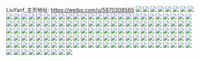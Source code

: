 LiuYanf_主页地址: https://weibo.com/u/5870308565 
![](https://wx4.sinaimg.cn/mw2000/006phdqdly1h9g94pv3qej31za2n2hdu.jpg) 
![](https://wx4.sinaimg.cn/mw2000/006phdqdly1h9g94mlltkj323u35sx6q.jpg) 
![](https://wx4.sinaimg.cn/mw2000/006phdqdly1h9g94xhswlj335s23t1kz.jpg) 
![](https://wx4.sinaimg.cn/mw2000/006phdqdly1h9g94tx555j335s24f1kz.jpg) 
![](https://wx4.sinaimg.cn/mw2000/006phdqdly1h9g94jhefxj328f2z91ky.jpg) 
![](https://wx4.sinaimg.cn/mw2000/006phdqdly1h57mlrxffrj33402c0e81.jpg) 
![](https://wx4.sinaimg.cn/mw2000/006phdqdly1h57mluks2ij31sc2dshdu.jpg) 
![](https://wx4.sinaimg.cn/mw2000/006phdqdly1h57mlw8bwtj33402c0u0y.jpg) 
![](https://wx4.sinaimg.cn/mw2000/006phdqdly1h57mlxj3tkj33402c0u0y.jpg) 
![](https://wx4.sinaimg.cn/mw2000/006phdqdly1h57mm13icqj32c0340e84.jpg) 
![](https://wx4.sinaimg.cn/mw2000/006phdqdly1h57mrl8qrhj30u0140wqn.jpg) 
![](https://wx4.sinaimg.cn/mw2000/006phdqdly1h4i4r5ric7j31o0280npd.jpg) 
![](https://wx4.sinaimg.cn/mw2000/006phdqdly1h4i4r3v0g6j31go2iunpd.jpg) 
![](https://wx4.sinaimg.cn/mw2000/006phdqdly1h44a6qta4hj31401e0wly.jpg) 
![](https://wx4.sinaimg.cn/mw2000/006phdqdly1h44a6r3zywj31401e0qaz.jpg) 
![](https://wx4.sinaimg.cn/mw2000/006phdqdly1h44a6rhm06j31401e0wvf.jpg) 
![](https://wx4.sinaimg.cn/mw2000/006phdqdly1h44a6rysymj31401e04ek.jpg) 
![](https://wx4.sinaimg.cn/mw2000/006phdqdly1h44a6s7dmxj31401e0dob.jpg) 
![](https://wx4.sinaimg.cn/mw2000/006phdqdly1h44a6sm7c1j31401e016l.jpg) 
![](https://wx4.sinaimg.cn/mw2000/006phdqdly1h2ctwjtd7aj32c0340qv8.jpg) 
![](https://wx4.sinaimg.cn/mw2000/006phdqdly1h2ctwtf7tlj32c0340e83.jpg) 
![](https://wx4.sinaimg.cn/mw2000/006phdqdly1h2ctwpgn2bj32c0340npg.jpg) 
![](https://wx4.sinaimg.cn/mw2000/006phdqdly1h2ctwaicy7j32am326u0x.jpg) 
![](https://wx4.sinaimg.cn/mw2000/006phdqdly1h2ctwwwv8ej32c03404qr.jpg) 
![](https://wx4.sinaimg.cn/mw2000/006phdqdly1h2ctwbqjdsj32c0340kjl.jpg) 
![](https://wx4.sinaimg.cn/mw2000/006phdqdly1h2ctwcvd9mj32c0340qv5.jpg) 
![](https://wx4.sinaimg.cn/mw2000/006phdqdly1gzumai2bs3j32c033zhdu.jpg) 
![](https://wx4.sinaimg.cn/mw2000/006phdqdly1gzumakybvwj329i30oe83.jpg) 
![](https://wx4.sinaimg.cn/mw2000/006phdqdly1gxpyck2mn0j32c0340kjm.jpg) 
![](https://wx4.sinaimg.cn/mw2000/006phdqdly1gxpyclqz6mj329m30u7wi.jpg) 
![](https://wx4.sinaimg.cn/mw2000/006phdqdly1gxpycn53o3j32c0340b2a.jpg) 
![](https://wx4.sinaimg.cn/mw2000/006phdqdly1gxpycoqlw7j32c03407wi.jpg) 
![](https://wx4.sinaimg.cn/mw2000/006phdqdgy1gxh2x0zqtdj31sc2dse82.jpg) 
![](https://wx4.sinaimg.cn/mw2000/006phdqdgy1gxh2xijms6j31sc2ds4qq.jpg) 
![](https://wx4.sinaimg.cn/mw2000/006phdqdgy1gxh2xznjrxj30u01hc154.jpg) 
![](https://wx4.sinaimg.cn/mw2000/006phdqdgy1gxh33yi1pnj321o21ou0y.jpg) 
![](https://wx4.sinaimg.cn/mw2000/006phdqdly1gx23hj32hlj32072o9x6p.jpg) 
![](https://wx4.sinaimg.cn/mw2000/006phdqdly1gx23hkp18sj320z2pa1ky.jpg) 
![](https://wx4.sinaimg.cn/mw2000/006phdqdly1gx23he4e8vj32c0340qv6.jpg) 
![](https://wx4.sinaimg.cn/mw2000/006phdqdly1gx23h9yg2jj31s72dm7wh.jpg) 
![](https://wx4.sinaimg.cn/mw2000/006phdqdly1gx23hgh4npj31sc2dskjm.jpg) 
![](https://wx4.sinaimg.cn/mw2000/006phdqdly1gx23hh46mpj30t9130qcc.jpg) 
![](https://wx4.sinaimg.cn/mw2000/006phdqdly1gx23h8w7fmj32c03407wi.jpg) 
![](https://wx4.sinaimg.cn/mw2000/006phdqdly1gx23hb5d5nj32c0340u0y.jpg) 
![](https://wx4.sinaimg.cn/mw2000/006phdqdly1gx23hc4gl1j32c02c0e81.jpg) 
![](https://wx4.sinaimg.cn/mw2000/006phdqdly1gwrop1e7kjj31sc2dskjl.jpg) 
![](https://wx4.sinaimg.cn/mw2000/006phdqdly1gwrop3470fj32a631ku0y.jpg) 
![](https://wx4.sinaimg.cn/mw2000/006phdqdly1gwrp9bx911j32c033zu0x.jpg) 
![](https://wx4.sinaimg.cn/mw2000/006phdqdly1gwrop7jawcj329g30l1kz.jpg) 
![](https://wx4.sinaimg.cn/mw2000/006phdqdly1gwrop9wkscj32c03404qq.jpg) 
![](https://wx4.sinaimg.cn/mw2000/006phdqdly1gwrop5eku0j32c0340x6q.jpg) 
![](https://wx4.sinaimg.cn/mw2000/006phdqdly1gvttatyxdqj32c0340x6r.jpg) 
![](https://wx4.sinaimg.cn/mw2000/006phdqdly1gvu134hcdwj30x214t4co.jpg) 
![](https://wx4.sinaimg.cn/mw2000/006phdqdly1gvttav99jnj31rb29vu0x.jpg) 
![](https://wx4.sinaimg.cn/mw2000/006phdqdly1gvttlmp40cj30yi22oe81.jpg) 
![](https://wx4.sinaimg.cn/mw2000/006phdqdly1gvttga7836j32c03401kx.jpg) 
![](https://wx4.sinaimg.cn/mw2000/006phdqdly1gvf48sx1ebj62c0340npf02.jpg) 
![](https://wx4.sinaimg.cn/mw2000/006phdqdly1gvf48wy622j32c03407wj.jpg) 
![](https://wx4.sinaimg.cn/mw2000/006phdqdly1gvf4c2vid9j62c0340b2a02.jpg) 
![](https://wx4.sinaimg.cn/mw2000/006phdqdly1gvf4dmrcrfj32c0340npe.jpg) 
![](https://wx4.sinaimg.cn/mw2000/006phdqdly1gv2eh9wmd7j60vc0vcdpg02.jpg) 
![](https://wx4.sinaimg.cn/mw2000/006phdqdly1gv2egq9aw3j61sc2dshdu02.jpg) 
![](https://wx4.sinaimg.cn/mw2000/006phdqdly1gv2ekhkhlmj32ds1sc7wh.jpg) 
![](https://wx4.sinaimg.cn/mw2000/006phdqdly1gv2duhfisaj30vc15s116.jpg) 
![](https://wx4.sinaimg.cn/mw2000/006phdqdly1gv2duh7x4gj30vc15s11w.jpg) 
![](https://wx4.sinaimg.cn/mw2000/006phdqdly1gv2duhqh7ij60vc15sgu402.jpg) 
![](https://wx4.sinaimg.cn/mw2000/006phdqdly1gv2efhqtmpj32c03407wi.jpg) 
![](https://wx4.sinaimg.cn/mw2000/006phdqdly1gv2effpihtj62c03401ky02.jpg) 
![](https://wx4.sinaimg.cn/mw2000/006phdqdly1gv2egb64cqj62062o8qv502.jpg) 
![](https://wx4.sinaimg.cn/mw2000/006phdqdly1gv0810mm9tj32c0340e81.jpg) 
![](https://wx4.sinaimg.cn/mw2000/006phdqdly1gv0813qu64j32c0340kjl.jpg) 
![](https://wx4.sinaimg.cn/mw2000/006phdqdly1gv080wfxfuj60vc15sna902.jpg) 
![](https://wx4.sinaimg.cn/mw2000/006phdqdly1gv08v8tz1ej32ds1sc4qp.jpg) 
![](https://wx4.sinaimg.cn/mw2000/006phdqdly1gv083l5c6rj62c0340npe02.jpg) 
![](https://wx4.sinaimg.cn/mw2000/006phdqdly1gv08wiyn72j62ds1sctyy02.jpg) 
![](https://wx4.sinaimg.cn/mw2000/006phdqdly1gv084hf0fyj62c03401kz02.jpg) 
![](https://wx4.sinaimg.cn/mw2000/006phdqdly1gv081dlqmgj62c0340e8202.jpg) 
![](https://wx4.sinaimg.cn/mw2000/006phdqdly1gv0848ujp9j61e22an4qp02.jpg) 
![](https://wx4.sinaimg.cn/mw2000/006phdqdly1gujwz5d8ygj62c0340qv702.jpg) 
![](https://wx4.sinaimg.cn/mw2000/006phdqdly1gujwyvych8j62c0340qv702.jpg) 
![](https://wx4.sinaimg.cn/mw2000/006phdqdly1gujwz6maltj62c03404qq02.jpg) 
![](https://wx4.sinaimg.cn/mw2000/006phdqdly1gujwz3easkj32c03404qq.jpg) 
![](https://wx4.sinaimg.cn/mw2000/006phdqdly1gujwyxafmoj62482tnhdt02.jpg) 
![](https://wx4.sinaimg.cn/mw2000/006phdqdly1gujyfnxnuzj60tu13uqha02.jpg) 
![](https://wx4.sinaimg.cn/mw2000/006phdqdly1gujxb0mhvgj62c02c0kjm02.jpg) 
![](https://wx4.sinaimg.cn/mw2000/006phdqdly1gujwz1g3rij62c034a4qt02.jpg) 
![](https://wx4.sinaimg.cn/mw2000/006phdqdly1gujxx84ym0j61zv2nt7wj02.jpg) 
![](https://wx4.sinaimg.cn/mw2000/006phdqdly1gtxrybxg39j32c0340x6p.jpg) 
![](https://wx4.sinaimg.cn/mw2000/006phdqdly1gtxry204fgj32c03407wi.jpg) 
![](https://wx4.sinaimg.cn/mw2000/006phdqdly1gtxry6ho5kj32c0340hdt.jpg) 
![](https://wx4.sinaimg.cn/mw2000/006phdqdly1gtxry8573aj31sc2dsb2a.jpg) 
![](https://wx4.sinaimg.cn/mw2000/006phdqdly1gtxs0yp4msj32c0340kjm.jpg) 
![](https://wx4.sinaimg.cn/mw2000/006phdqdly1gtxs4g3l4tj30mi0u0n7q.jpg) 
![](https://wx4.sinaimg.cn/mw2000/006phdqdly1gtxrya39mpj33402c07wi.jpg) 
![](https://wx4.sinaimg.cn/mw2000/006phdqdly1gtxryhnu37j31sc2dsb29.jpg) 
![](https://wx4.sinaimg.cn/mw2000/006phdqdly1gtxrydci8aj31sc2dshdt.jpg) 
![](https://wx4.sinaimg.cn/mw2000/006phdqdly1gtxryelc7zj31sc2dsb29.jpg) 
![](https://wx4.sinaimg.cn/mw2000/006phdqdly1gtxry54gqij31sc2ds1ky.jpg) 
![](https://wx4.sinaimg.cn/mw2000/006phdqdly1gthqneyvqbj32c0340e83.jpg) 
![](https://wx4.sinaimg.cn/mw2000/006phdqdly1gthqmgkq7zj31sc2ds4qp.jpg) 
![](https://wx4.sinaimg.cn/mw2000/006phdqdly1gthqmxy4tzj32c02c0b2c.jpg) 
![](https://wx4.sinaimg.cn/mw2000/006phdqdly1gthqnij5zmj31sc2ds4km.jpg) 
![](https://wx4.sinaimg.cn/mw2000/006phdqdly1gthqnyu2g3j31l51l5k4g.jpg) 
![](https://wx4.sinaimg.cn/mw2000/006phdqdly1gthqpry65nj32c02c0hdt.jpg) 
![](https://wx4.sinaimg.cn/mw2000/006phdqdly1gthqy9glq8j33402c04qr.jpg) 
![](https://wx4.sinaimg.cn/mw2000/006phdqdly1gthqygf1xaj30tu0tuwlw.jpg) 
![](https://wx4.sinaimg.cn/mw2000/006phdqdly1gthqyhoq15j32c03407wi.jpg) 
![](https://wx4.sinaimg.cn/mw2000/006phdqdly1gtbrct3dwsj32c0340hdw.jpg) 
![](https://wx4.sinaimg.cn/mw2000/006phdqdly1gtbrcgncdfj32c03407wk.jpg) 
![](https://wx4.sinaimg.cn/mw2000/006phdqdly1gtbrcub6twj31o0280b29.jpg) 
![](https://wx4.sinaimg.cn/mw2000/006phdqdly1gtbrcnymiej323q2synpd.jpg) 
![](https://wx4.sinaimg.cn/mw2000/006phdqdly1gtbrl9qibtj32c0340e83.jpg) 
![](https://wx4.sinaimg.cn/mw2000/006phdqdly1gtbrcikhptj32c0340qv7.jpg) 
![](https://wx4.sinaimg.cn/mw2000/006phdqdly1gtbrcm6sulj32c0340u10.jpg) 
![](https://wx4.sinaimg.cn/mw2000/006phdqdly1gtbrcqwo08j32c0340qv5.jpg) 
![](https://wx4.sinaimg.cn/mw2000/006phdqdly1gtbs2pvmqdj32c0340e82.jpg) 
![](https://wx4.sinaimg.cn/mw2000/006phdqdly1gtbrl6q2xoj326g2wl4qr.jpg) 
![](https://wx4.sinaimg.cn/mw2000/006phdqdly1gtbrcv62ysj33402c0e81.jpg) 
![](https://wx4.sinaimg.cn/mw2000/006phdqdly1gtbrrpphbej33402c0x6p.jpg) 
![](https://wx4.sinaimg.cn/mw2000/006phdqdly1gssebmueogj31o0280x6p.jpg) 
![](https://wx4.sinaimg.cn/mw2000/006phdqdly1goa5azyrlpj326v2x5kjn.jpg) 
![](https://wx4.sinaimg.cn/mw2000/006phdqdly1goa5aywrw5j32442thhdu.jpg) 
![](https://wx4.sinaimg.cn/mw2000/006phdqdly1gnlnf62nwaj32c02c0qpq.jpg) 
![](https://wx4.sinaimg.cn/mw2000/006phdqdgy1gl76qa4s3nj32c0340e84.jpg) 
![](https://wx4.sinaimg.cn/mw2000/006phdqdgy1gl76qcum78j33402c0qv8.jpg) 
![](https://wx4.sinaimg.cn/mw2000/006phdqdgy1gl76qffyizj32c0340x6s.jpg) 
![](https://wx4.sinaimg.cn/mw2000/006phdqdgy1gl76q7biggj33402c0b2b.jpg) 
![](https://wx4.sinaimg.cn/mw2000/006phdqdgy1gl76qgt4hij33402c04qp.jpg) 
![](https://wx4.sinaimg.cn/mw2000/006phdqdgy1gl76qjpsd1j33402c0hdu.jpg) 
![](https://wx4.sinaimg.cn/mw2000/006phdqdgy1gkwxgi3hfgj30u0140k5j.jpg) 
![](https://wx4.sinaimg.cn/mw2000/006phdqdgy1gkwxghfthjj31400u0n2b.jpg) 
![](https://wx4.sinaimg.cn/mw2000/006phdqdgy1gjg0cdv75hj30u0140nbi.jpg) 
![](https://wx4.sinaimg.cn/mw2000/006phdqdgy1gjg0ceh6xmj30n01ds10t.jpg) 
![](https://wx4.sinaimg.cn/mw2000/006phdqdgy1gjg0cf0b8yj30u0140th4.jpg) 
![](https://wx4.sinaimg.cn/mw2000/006phdqdgy1gjg0ee0uh9j30u00u0agx.jpg) 
![](https://wx4.sinaimg.cn/mw2000/006phdqdgy1gjg0cglhjsj31410u0h1u.jpg) 
![](https://wx4.sinaimg.cn/mw2000/006phdqdgy1gjg0chq1ghj30mi0u0n4w.jpg) 
![](https://wx4.sinaimg.cn/mw2000/006phdqdgy1ghfzeh87u0j31sc2dsu0y.jpg) 
![](https://wx4.sinaimg.cn/mw2000/006phdqdgy1ghfzefad8rj32c0340b2b.jpg) 
![](https://wx4.sinaimg.cn/mw2000/006phdqdgy1gfvhuyegd3j30n00n0wit.jpg) 
![](https://wx4.sinaimg.cn/mw2000/006phdqdgy1gfd4hsicn9j30u0140tfl.jpg) 
![](https://wx4.sinaimg.cn/mw2000/006phdqdgy1gfd4htrrvdj31400u0tj4.jpg) 
